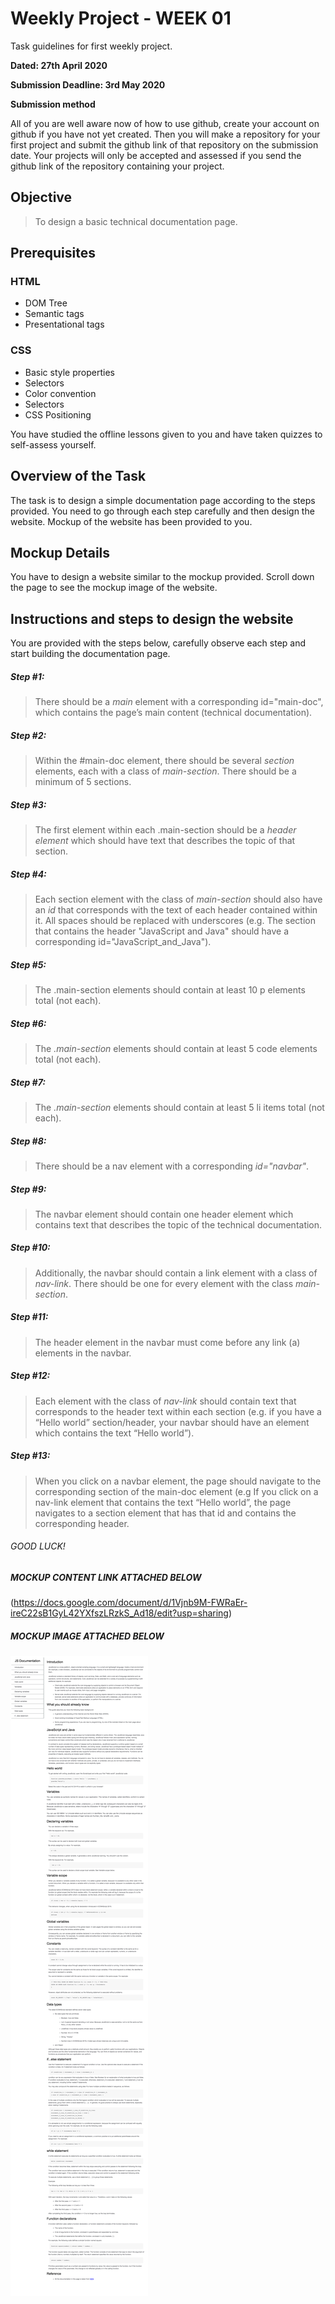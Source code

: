 # Weekly Project - WEEK 01

Task guidelines for first weekly project.

**Dated: 27th April 2020**

**Submission Deadline: 3rd May 2020**

**Submission method**

All of you are well aware now of how to use github, create your account on github if you have not yet created. Then you will make a repository for your first project and submit the github link of that repository on the submission date. Your projects will only be accepted and assessed if you send the github link of the repository containing your project.  

## Objective
> To design a basic technical documentation page.

## Prerequisites 

### HTML 

- DOM Tree
- Semantic tags
- Presentational tags

### CSS

- Basic style properties
- Selectors
- Color convention
- Selectors
- CSS Positioning

You have studied the offline lessons given to you and have taken quizzes to self-assess yourself.

## Overview of the Task

The task is to design a simple documentation page according to the steps provided. You need to go through each step carefully and then design the website. Mockup of the website has been provided to you.

## Mockup Details

You have to design a website similar to the mockup provided. Scroll down the page to see the mockup image of the website.

## Instructions and steps to design the website

You are provided with the steps below, carefully observe each step and start building the documentation page.

##### Step #1: 
> There should be a *main* element with a corresponding id="main-doc", which contains the page’s main content (technical documentation).

##### Step #2:  
> Within the #main-doc element, there should be several *section* elements, each with a class of *main-section*. There should be a minimum of 5 sections.

##### Step #3:  
> The first element within each .main-section should be a *header element* which should have text that describes the topic of that section.

##### Step #4: 
> Each section element with the class of *main-section* should also have an *id* that corresponds with the text of each header contained within it. All spaces should be replaced with underscores (e.g. The section that contains the header "JavaScript and Java" should have a corresponding id="JavaScript_and_Java").

##### Step #5:  
> The .main-section elements should contain at least 10 p elements total (not each).

##### Step #6: 
> The *.main-section* elements should contain at least 5 code elements total (not each).

##### Step #7: 
> The *.main-section* elements should contain at least 5 li items total (not each).

##### Step #8: 
> There should be a nav element with a corresponding *id="navbar"*. 

##### Step #9: 
> The navbar element should contain one header element which contains text that describes the topic of the technical documentation.

##### Step #10: 
> Additionally, the navbar should contain a link element with a class of *nav-link*. There should be one for every element with the class *main-section*.

##### Step #11: 
> The header element in the navbar must come before any link (a) elements in the navbar.

##### Step #12: 
> Each element with the class of *nav-link* should contain text that corresponds to the header text within each section (e.g. if you have a “Hello world” section/header, your navbar should have an element which contains the text “Hello world”).

##### Step #13: 
> When you click on a navbar element, the page should navigate to the corresponding section of the main-doc element (e.g If you click on a nav-link element that contains the text “Hello world”, the page navigates to a section element that has that id and contains the corresponding header.

###### GOOD LUCK!

##### MOCKUP CONTENT LINK ATTACHED BELOW

(https://docs.google.com/document/d/1Vjnb9M-FWRaEr-ireC22sB1GyL42YXfszLRzkS_Ad18/edit?usp=sharing)

##### MOCKUP IMAGE ATTACHED BELOW

![MOCKUP](mockup/mockup-week01.png)




